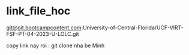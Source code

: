 # link_file_hoc

git@git.bootcampcontent.com:University-of-Central-Florida/UCF-VIRT-FSF-PT-04-2023-U-LOLC.git
 
copy link nay roi : git clone nha be Minh